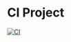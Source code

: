 # CI Project

[![CI](https://github.com/Frajmando/group-D/actions/workflows/workflow.yml/badge.svg)](https://github.com/Frajmando/group-D/actions/workflows/workflow.yml)
